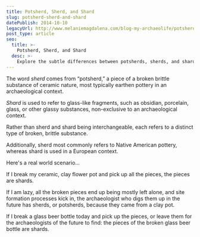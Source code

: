 ```yaml
---
title: Potsherd, Sherd, and Shard
slug: potsherd-sherd-and-shard
datePublish: 2014-10-10
legacyUrl: http://www.melaniemagdalena.com/blog-my-archaeolife/potsherd-sherd-and-shard
post_type: article
seo:
  title: >-
    Potsherd, Sherd, and Shard
  desc: >-
    Explore the subtle differences between potsherds, sherds, and shards, and their unique archaeological contexts.
---
```


The word _sherd_ comes from “potsherd,” a piece of a broken brittle substance of ceramic nature, most typically earthen pottery in an archaeological context.

_Shard_ is used to refer to glass-like fragments, such as obsidian, porcelain, glass, or other glassy substances, non-exclusive to an archaeological context.

Rather than sherd and shard being interchangeable, each refers to a distinct type of broken, brittle substance. 

Additionally, sherd most commonly refers to Native American pottery, whereas shard is used in a European context.

Here's a real world scenario...

If I break my ceramic, clay flower pot and pick up all the pieces, the pieces are shards.

If I am lazy, all the broken pieces end up being mostly left alone, and site formation processes kick in, the archaeologist who digs them up in the future has sherds, or potsherds, because they came from a clay pot.

If I break a glass beer bottle today and pick up the pieces, or leave them for the archaeologists of the future to find: the pieces of the broken glass beer bottle are shards.

